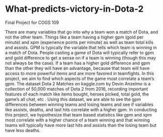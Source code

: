 # What-predicts-victory-in-Dota-2 
Final Project for COGS 109

There are many variables that go into why a team won a match of Dota, and not the other team. Things like a team having a higher gpm (gold per minute) and xpm (experience points per minute) as well as team total kills and assists. GPM is typically the variable that tells which team is winning in a match of Dota. People casting a game of Dota will typically refer to gpm and gold difference to get a sense on if a team is winning (though this may not always be the case). If a team has a higher gold difference and gpm than the other they will have an advantage, because that team will have access to more powerful items and are more favored in teamfights. In this project, we aim to find which aspects of the game most correlate a team’s gpm. The dataset Dota 2 Matches  on kaggle.com by Devin Anzelmo is a collection of 50,000 matches of Dota 2 from 2016, recording important features of each match like items bought, heroes picked, total gold, the game’s all chat, etc . Using this dataset, we are able to see the gpm differences between winning teams and losing teams and see if variables like assists, deaths, and last hits correlate with a higher gpm. In conducting this project, we hypothesize that team based statistics like gpm and xpm most correlate with a higher chance of a team winning and that winning teams will typically have more last hits and assists than the losing team but have less deaths.
